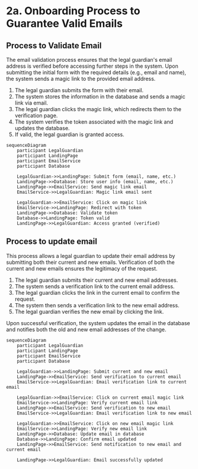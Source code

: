 # 2a. Onboarding Process to Guarantee Valid Emails

## Process to Validate Email

The email validation process ensures that the legal guardian's email address is verified before accessing further steps in the system. Upon submitting the initial form with the required details (e.g., email and name), the system sends a magic link to the provided email address.

1. The legal guardian submits the form with their email.
2. The system stores the information in the database and sends a magic link via email.
3. The legal guardian clicks the magic link, which redirects them to the verification page.
4. The system verifies the token associated with the magic link and updates the database.
5. If valid, the legal guardian is granted access.

```mermaid
sequenceDiagram
    participant LegalGuardian
    participant LandingPage
    participant EmailService
    participant Database

    LegalGuardian->>LandingPage: Submit form (email, name, etc.)
    LandingPage->>Database: Store user info (email, name, etc.)
    LandingPage->>EmailService: Send magic link email
    EmailService->>LegalGuardian: Magic link email sent

    LegalGuardian->>EmailService: Click on magic link
    EmailService->>LandingPage: Redirect with token
    LandingPage->>Database: Validate token
    Database->>LandingPage: Token valid
    LandingPage->>LegalGuardian: Access granted (verified)
```

## Process to update email

This process allows a legal guardian to update their email address by submitting both their current and new emails. Verification of both the current and new emails ensures the legitimacy of the request.

1. The legal guardian submits their current and new email addresses.
2. The system sends a verification link to the current email address.
3. The legal guardian clicks the link in the current email to confirm the request.
4. The system then sends a verification link to the new email address.
5. The legal guardian verifies the new email by clicking the link.

Upon successful verification, the system updates the email in the database and notifies both the old and new email addresses of the change.

```mermaid
sequenceDiagram
    participant LegalGuardian
    participant LandingPage
    participant EmailService
    participant Database

    LegalGuardian->>LandingPage: Submit current and new email
    LandingPage->>EmailService: Send verification to current email
    EmailService->>LegalGuardian: Email verification link to current email

    LegalGuardian->>EmailService: Click on current email magic link
    EmailService->>LandingPage: Verify current email link
    LandingPage->>EmailService: Send verification to new email
    EmailService->>LegalGuardian: Email verification link to new email

    LegalGuardian->>EmailService: Click on new email magic link
    EmailService->>LandingPage: Verify new email link
    LandingPage->>Database: Update email in database
    Database->>LandingPage: Confirm email updated
    LandingPage->>EmailService: Send notification to new email and current email

    LandingPage->>LegalGuardian: Email successfully updated
```
